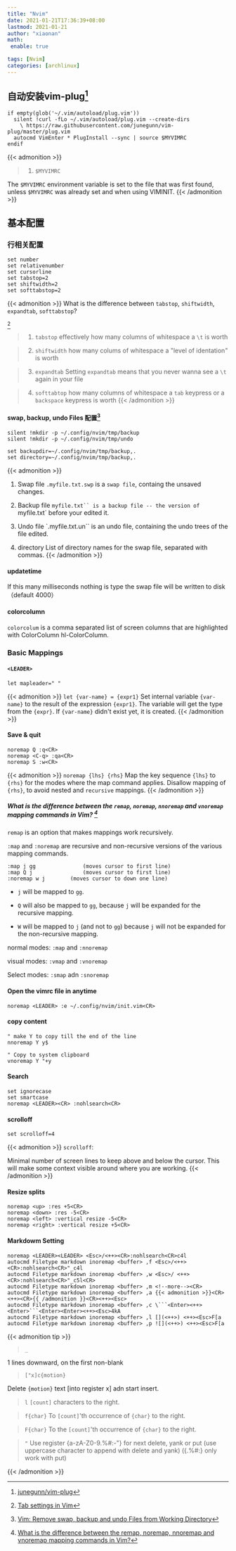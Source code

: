 ```yaml
---
title: "Nvim"
date: 2021-01-21T17:36:39+08:00
lastmod: 2021-01-21
author: "xiaonan"
math:
 enable: true

tags: [Nvim]
categories: [archlinux]
---
```


## 自动安装vim-plug[^junegunn/vim-plug]
[^junegunn/vim-plug]:[junegunn/vim-plug](https://github.com/junegunn/vim-plug/wiki/tips#automatic-installation)

```
if empty(glob('~/.vim/autoload/plug.vim'))
  silent !curl -fLo ~/.vim/autoload/plug.vim --create-dirs
    \ https://raw.githubusercontent.com/junegunn/vim-plug/master/plug.vim
  autocmd VimEnter * PlugInstall --sync | source $MYVIMRC
endif
```

{{< admonition >}}
> 1. `$MYVIMRC`

The `$MYVIMRC` environment variable is set to the file that was first found, unless `$MYVIMRC` was already set and when using VIMINIT.
{{< /admonition >}}

## 基本配置

### 行相关配置

```
set number
set relativenumber
set cursorline
set tabstop=2
set shiftwidth=2
set softtabstop=2
```

{{< admonition >}}
What is the difference between `tabstop`, `shiftwidth`, `expandtab`, `softtabstop`?

[^Tab settings in Vim]
[^Tab settings in Vim]: [Tab settings in Vim](https://arisweedler.medium.com/tab-settings-in-vim-1ea0863c5990#:~:text=tabstop%20is%20effectively%20how%20many,a%20backspace%20keypress%20is%20worth.)
> 1. `tabstop`
effectively how many columns of whitespace a `\t` is worth

> 2. `shiftwidth`
how many colums of whitespace a "level of identation" is worth

> 3. `expandtab`
Setting `expandtab` means that you never wanna see a `\t` again in your file

> 4. `softtabtop`
how many columns of whitespace a `tab` keypress or a `backspace` keypress is worth
{{< /admonition >}}


#### swap, backup, undo Files 配置[^Vim: Remove swap, backup and undo Files from Working Directory]
[^Vim: Remove swap, backup and undo Files from Working Directory]:[Vim: Remove swap, backup and undo Files from Working Directory](https://medium.com/@Aenon/vim-swap-backup-undo-git-2bf353caa02f)

```
silent !mkdir -p ~/.config/nvim/tmp/backup
silent !mkdir -p ~/.config/nvim/tmp/undo

set backupdir=~/.config/nvim/tmp/backup,.
set directory=~/.config/nvim/tmp/backup,.
```


{{< admonition >}}
1. Swap file
`.myfile.txt.swp` is a `swap file`, containg the unsaved changes.

2. Backup file
`myfile.txt`` is a backup file -- the version of `myfile.txt` before your edited it.

3. Undo file
`.myfile.txt.un`` is an undo file, containing the undo trees of the file edited.

4. directory
List of directory names for the swap file, separated with commas.
{{< /admonition >}}

#### updatetime 
If this many milliseconds nothing is type the swap file will be written to disk（default 4000）

#### colorcolumn
`colorcolum` is a comma separated list of screen columns that are highlighted with ColorColumn hl-ColorColumn.

### Basic Mappings

#### `<LEADER>`
`let mapleader=" "`

{{< admonition >}}
`let {var-name} = {expr1}`
Set internal variable `{var-name}` to the result of the expression `{expr1}`. The variable will get the type from the `{expr}`. If `{var-name}` didn't exist yet, it is created.
{{< /admonition >}}

#### Save & quit

```
noremap Q :q<CR>
noremap <C-q> :qa<CR>
noremap S :w<CR>
```

{{< admonition >}}
`noremap {lhs} {rhs}`
Map the key sequence `{lhs}` to `{rhs}` for the modes where the map command applies. Disallow mapping of `{rhs}`, to avoid nested and `recursive` mappings. 
{{< /admonition >}}

##### What is the difference between the `remap`, `noremap`, `nnoremap` and `vnoremap` mapping commands in Vim? [^What is the difference between the remap, noremap, nnoremap and vnoremap mapping commands in Vim?]
[^What is the difference between the remap, noremap, nnoremap and vnoremap mapping commands in Vim?]: [What is the difference between the remap, noremap, nnoremap and vnoremap mapping commands in Vim?](https://stackoverflow.com/questions/3776117/what-is-the-difference-between-the-remap-noremap-nnoremap-and-vnoremap-mapping)

`remap` is an option that makes mappings work recursively.

`:map` and `:noremap` are recursive and non-recursive versions of the various mapping commands.

```
:map j gg				(moves cursor to first line)
:map Q j				(moves cursor to first line)
:noremap w j		(moves cursor to down one line)
```

- `j` will be mapped to `gg`.

- `Q` will also be mapped to `gg`, because `j` will be expanded for the recursive mapping.

- `W` will be mapped to `j` (and not to `gg`) because `j` will not be expanded for the non-recursive mapping.

normal modes: `:map` and `:nnoremap`

visual modes: `:vmap` and `:vnoremap`

Select modes: `:smap` adn `:snoremap`


#### Open the vimrc file in anytime

```
noremap <LEADER> :e ~/.config/nvim/init.vim<CR>
```

#### copy content

```
" make Y to copy till the end of the line
nnoremap Y y$

" Copy to system clipboard
vnoremap Y "+y
```

#### Search
```
set ignorecase
set smartcase
noremap <LEADER><CR> :nohlsearch<CR>
```

#### scrolloff
```
set scrolloff=4
```

{{< admonition >}}
`scrolloff`:

Minimal number of screen lines to keep above and below the cursor. This will make some context visible around where you are working.
{{< /admonition >}}


#### Resize splits
```
noremap <up> :res +5<CR>
noremap <down> :res -5<CR>
noremap <left> :vertical resize -5<CR>
noremap <right> :vertical resize +5<CR>
```

#### Markdowm Setting

```
noremap <LEADER><LEADER> <Esc>/<++><CR>:nohlsearch<CR>c4l
autocmd Filetype markdown inoremap <buffer> ,f <Esc>/<++><CR>:nohlsearch<CR>"_c4l
autocmd Filetype markdown inoremap <buffer> ,w <Esc>/ <++><CR>:nohlsearch<CR>"_c5l<CR>
autocmd Filetype markdown inoremap <buffer> ,m <!--more--><CR>
autocmd Filetype markdown inoremap <buffer> ,a {{< admonition >}}<CR><++><CR>{{ /admonition }}<CR><++><Esc>
autocmd Filetype markdown inoremap <buffer> ,c \```<Enter><++><Enter>```<Enter><Enter><++><Esc>4kA
autocmd Filetype markdown inoremap <buffer> ,l [](<++>) <++><Esc>F[a
autocmd Filetype markdown inoremap <buffer> ,p ![](<++>) <++><Esc>F[a
```

{{< admonition tip  >}}

> `_`

1 lines downward, on the first non-blank

> `["x]c{motion}`

Delete `{motion}` text [into register x] adn start insert.

> `l`
`[count]` characters to the right.

> `f{char}`
To `[count]`'th occurrence of `{char}` to the right.

> `F{char}`
To the `[count]`'th occurrence of `{char}` to the right.

> `"`
Use register {a-zA-Z0-9.%#:-"} for next delete, yank or put (use uppercase character to append with delete and yank) ({.%#:} only work with put)

{{< /admonition >}}



